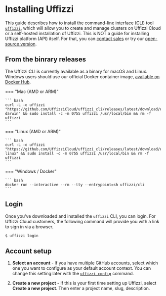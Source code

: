 # Installing Uffizzi

This guide describes how to install the command-line interface (CLI) tool [`uffizzi`](https://github.com/UffizziCloud/uffizzi_cli), which will allow you to create and manage clusters on Uffizzi Cloud or a self-hosted installation of Uffizzi. This is NOT a guide for installing Uffizzi platform (API) itself. For that, you can [contact sales](mailto:sales@uffizzi.com) or try our [open-source version](https://github.com/UffizziCloud/uffizzi).

## From the binrary releases
The Uffizzi CLI is currently available as a binary for macOS and Linux. Windows users should use our official Docker container image, [available on Docker Hub](https://hub.docker.com/r/uffizzi/cli).

=== "Mac (AMD or ARM)"

    ``` bash
    curl -L -o uffizzi "https://github.com/UffizziCloud/uffizzi_cli/releases/latest/download/uffizzi-darwin" && sudo install -c -m 0755 uffizzi /usr/local/bin && rm -f uffizzi
    ```

=== "Linux (AMD or ARM)"  

    ``` bash
    curl -L -o uffizzi "https://github.com/UffizziCloud/uffizzi_cli/releases/latest/download/uffizzi-linux" && sudo install -c -m 0755 uffizzi /usr/local/bin && rm -f uffizzi
    ```

=== "Windows / Docker"  

    ``` bash
    docker run --interactive --rm --tty --entrypoint=sh uffizzi/cli
    ```


## Login

Once you've downloaded and installed the `uffizzi` CLI, you can login. For Uffizzi Cloud customers, the following command will provide you with a link to sign in via a browser.
``` bash
$ uffizzi login

```

## Account setup

1. **Select an account** - If you have multiple GitHub accounts, select which one you want to configure as your default account context. You can change this setting later with the [`uffizzi config`](references/cli.md#config) command.  

2. **Create a new project** - If this is your first time setting up Uffizzi, select **Create a new project**. Then enter a project name, slug, description.